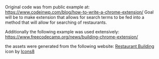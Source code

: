 Original code was from public example at: https://www.codeinwp.com/blog/how-to-write-a-chrome-extension/
Goal will be to make extension that allows for search terms to be fed into 
a method that will allow for searching of restaurants.

Additionally the following example was used extensively: https://www.freecodecamp.org/news/building-chrome-extension/

the assets were generated from the following website: <a target="_blank" href="https://icons8.com/icon/12706/restaurant-building">Restaurant Building</a> icon by <a target="_blank" href="https://icons8.com">Icons8</a>


